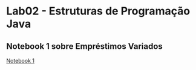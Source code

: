 # Lab02 - Estruturas de Programação Java

## Notebook 1 sobre Empréstimos Variados

[Notebook 1](notebook/lab02-java-estruturas-ra243245.ipynb)
